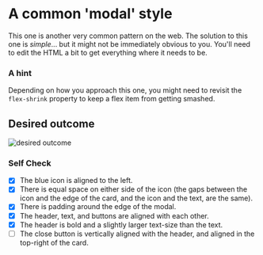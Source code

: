 # A common 'modal' style
This one is another very common pattern on the web. The solution to this one is _simple_... but it might not be immediately obvious to you. You'll need to edit the HTML a bit to get everything where it needs to be.

### A hint
Depending on how you approach this one, you might need to revisit the `flex-shrink` property to keep a flex item from getting smashed.

## Desired outcome

![desired outcome](./desired-outcome.png)

### Self Check

- [X] The blue icon is aligned to the left.
- [X] There is equal space on either side of the icon (the gaps between the icon and the edge of the card, and the icon and the text, are the same).
- [X] There is padding around the edge of the modal.
- [X] The header, text, and buttons are aligned with each other.
- [X] The header is bold and a slightly larger text-size than the text.
- [ ] The close button is vertically aligned with the header, and aligned in the top-right of the card.
